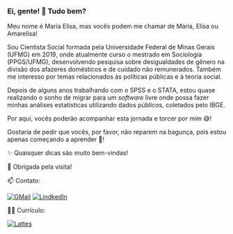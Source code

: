 
### Ei, gente! :yellow_heart: Tudo bem?

Meu nome é Maria Elisa, mas vocês podem me chamar de Maria, Elisa ou Amarelisa! 

Sou Cientista Social formada pela Universidade Federal de Minas Gerais (UFMG) em 2019, onde atualmente curso o mestrado em Sociologia (PPGS/UFMG), desenvolvendo pesquisa sobre desigualdades de gênero na divisão dos afazeres domésticos e de cuidado não remunerados. Também me interesso por temas relacionados às políticas públicas e à teoria social. 

Depois de alguns anos trabalhando com o SPSS e o STATA, estou quase realizando o sonho de migrar para um _software_ livre onde possa fazer minhas análises estatísticas utilizando dados públicos, coletados pelo IBGE. 

Por aqui, vocês poderão acompanhar esta jornada e torcer por mim 😅!

Gostaria de pedir que vocês, por favor, não reparem na bagunça, pois estou apenas começando a aprender :hatching_chick:!

✨ Quaisquer dicas são muito bem-vindas!

🏡 Obrigada pela visita!

📫 Contato:

[<img alt="GMail" src="https://img.shields.io/badge/Gmail-D14836?style=for-the-badge&logo=gmail&logoColor=white"/>](mailto:elisarcouto@gmail.com) [<img alt="LindkedIn" src="https://img.shields.io/badge/LinkedIn-0077B5?style=for-the-badge&logo=linkedin&logoColor=white"/>](https://www.linkedin.com/in/maria-elisa-rocha-couto-gomes-052894174/) 

👩‍🔬 Currículo:

[<img alt = "Lattes" src="https://img.shields.io/badge/-Lattes-orange?style=for-the-badge&logo=GitBook&logoColor=white"/>](http://lattes.cnpq.br/5937890422104239)
